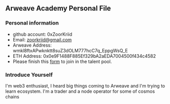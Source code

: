 ## Arweave Academy Personal File

### Personal information

- github account: 0xZoorKriid
- Email: zoorkriid@gmail.com
- Arweave Address: wmkl8ftxAPwknktt8suZ3dOLM777hcC7q_EppgWsQ_E
- ETH Address: 0x0e9F1488F885Ef329bA2aEDA7004500f434c4582
- Please finish this [form](https://docs.google.com/forms/d/e/1FAIpQLSfWA5fIIcBgmRppm3jNz5vmf9Mai_QMVil-2pO4r7YKn_Zhtw/viewform?usp=sf_link) to join in the talent pool.

### Introduce Yourself
I'm web3 enthusiast, I heard big things coming to Arweave and I'm trying to learn ecosystem. I'm a trader and a node operator for some of cosmos chains
